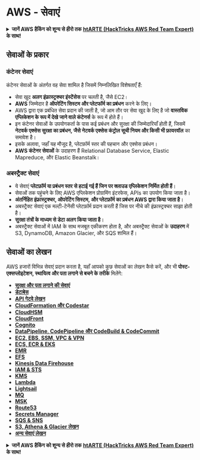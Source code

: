 # AWS - सेवाएं

<details>

<summary><strong>जानें AWS हैकिंग को शून्य से हीरो तक</strong> <a href="https://training.hacktricks.xyz/courses/arte"><strong>htARTE (HackTricks AWS Red Team Expert)</strong></a><strong> के साथ!</strong></summary>

HackTricks का समर्थन करने के अन्य तरीके:

* यदि आप चाहते हैं कि आपकी **कंपनी HackTricks में विज्ञापित हो** या **HackTricks को PDF में डाउनलोड करें** तो [**सदस्यता योजनाएं देखें**](https://github.com/sponsors/carlospolop)!
* [**आधिकारिक PEASS और HackTricks स्वैग**](https://peass.creator-spring.com) प्राप्त करें
* [**The PEASS Family**](https://opensea.io/collection/the-peass-family) की खोज करें, हमारा विशेष [**NFTs**](https://opensea.io/collection/the-peass-family) संग्रह
* **शामिल हों** 💬 [**डिस्कॉर्ड समूह**](https://discord.gg/hRep4RUj7f) या [**टेलीग्राम समूह**](https://t.me/peass) या हमें **ट्विटर** 🐦 [**@hacktricks_live**](https://twitter.com/hacktricks_live)** पर फॉलो** करें।
* **हैकिंग ट्रिक्स साझा करें, PRs सबमिट करके** [**HackTricks**](https://github.com/carlospolop/hacktricks) और [**HackTricks Cloud**](https://github.com/carlospolop/hacktricks-cloud) github repos में।

</details>

## सेवाओं के प्रकार

### कंटेनर सेवाएं

कंटेनर सेवाओं के अंतर्गत वह सेवा शामिल है जिसमें निम्नलिखित विशेषताएँ हैं:

* सेवा खुद **अलग इंफ्रास्ट्रक्चर इंस्टेंसेस** पर चलती है, जैसे EC2।
* **AWS** जिम्मेदार है **ऑपरेटिंग सिस्टम और प्लेटफॉर्म का प्रबंधन** करने के लिए।
* AWS द्वारा एक प्रबंधित सेवा प्रदान की जाती है, जो आम तौर पर सेवा खुद के लिए है जो **वास्तविक एप्लिकेशन के रूप में देखे जाने वाले कंटेनर्स** के रूप में होते हैं।
* इन कंटेनर सेवाओं के उपयोगकर्ता के पास कई प्रबंधन और सुरक्षा की जिम्मेदारियाँ होती हैं, जिसमें **नेटवर्क एक्सेस सुरक्षा का प्रबंधन, जैसे नेटवर्क एक्सेस कंट्रोल सूची नियम और किसी भी फ़ायरवॉल** का समावेश है।
* इसके अलावा, जहाँ यह मौजूद है, प्लेटफ़ॉर्म स्तर की पहचान और एक्सेस प्रबंधन।
* **AWS कंटेनर सेवाओं** के उदाहरण हैं Relational Database Service, Elastic Mapreduce, और Elastic Beanstalk।

### अबस्ट्रैक्ट सेवाएं

* ये सेवाएं **प्लेटफ़ॉर्म या प्रबंधन स्तर से हटाई गई हैं जिन पर क्लाउड एप्लिकेशन निर्मित होती हैं**।
* सेवाओं तक पहुंचने के लिए AWS एप्लिकेशन प्रोग्रामिंग इंटरफेस, APIs का उपयोग किया जाता है।
* **अंतर्निहित इंफ्रास्ट्रक्चर, ऑपरेटिंग सिस्टम, और प्लेटफ़ॉर्म का प्रबंधन AWS द्वारा किया जाता है**।
* अबस्ट्रैक्ट सेवाएं एक मल्टी-टेनेंसी प्लेटफ़ॉर्म प्रदान करती हैं जिस पर नीचे की इंफ्रास्ट्रक्चर साझा होती है।
* **सुरक्षा तंत्रों के माध्यम से डेटा अलग किया जाता है**।
* अबस्ट्रैक्ट सेवाओं में IAM के साथ मजबूत एकीकरण होता है, और अबस्ट्रैक्ट सेवाओं के **उदाहरण** में S3, DynamoDB, Amazon Glacier, और SQS शामिल हैं।

## सेवाओं का लेखन

AWS हजारों विभिन्न सेवाएं प्रदान करता है, यहाँ आपको कुछ सेवाओं का लेखन कैसे करें, और भी **पोस्ट-एक्सप्लोइटेशन, स्थायित्व और पता लगाने से बचने के तरीके** मिलेंगे:

* [**सुरक्षा और पता लगाने की सेवाएं**](aws-security-and-detection-services/)
* [**डेटाबेस**](broken-reference)
* [**API गेटवे लेखन**](aws-api-gateway-enum.md)
* [**CloudFormation और Codestar**](aws-cloudformation-and-codestar-enum.md)
* [**CloudHSM**](aws-cloudhsm-enum.md)
* [**CloudFront**](aws-cloudfront-enum.md)
* [**Cognito**](aws-cognito-enum/)
* [**DataPipeline, CodePipeline और CodeBuild & CodeCommit**](aws-datapipeline-codepipeline-codebuild-and-codecommit.md)
* [**EC2, EBS, SSM, VPC & VPN**](aws-ec2-ebs-elb-ssm-vpc-and-vpn-enum/)
* [**ECS, ECR & EKS**](aws-eks-enum.md)
* [**EMR**](aws-emr-enum.md)
* [**EFS**](aws-efs-enum.md)
* [**Kinesis Data Firehouse**](../../aws-pentesting/aws-services/aws-kinesis-data-firehose-enum.md)
* [**IAM & STS**](aws-iam-enum.md)
* [**KMS**](aws-kms-enum.md)
* [**Lambda**](aws-lambda-enum.md)
* [**Lightsail**](aws-lightsail-enum.md)
* [**MQ**](aws-mq-enum.md)
* [**MSK**](aws-msk-enum.md)
* [**Route53**](aws-route53-enum.md)
* [**Secrets Manager**](aws-secrets-manager-enum.md)
* [**SQS & SNS**](aws-sqs-and-sns-enum.md)
* [**S3, Athena & Glacier लेखन**](../../aws-pentesting/aws-services/aws-s3-athena-and-glacier-enum.md)
* [**अन्य सेवाएं लेखन**](broken-reference/) 

<details>

<summary><strong>जानें AWS हैकिंग को शून्य से हीरो तक</strong> <a href="https://training.hacktricks.xyz/courses/arte"><strong>htARTE (HackTricks AWS Red Team Expert)</strong></a><strong> के साथ!</strong></summary>

HackTricks का समर्थन करने के अन्य तरीके:

* यदि आप चाहते हैं कि आपकी **कंपनी HackTricks में विज्ञापित हो** या **HackTricks को PDF में डाउनलोड करें** तो [**सदस्यता योजनाएं देखें**](https://github.com/sponsors/carlospolop)!
* [**आधिकारिक PEASS और HackTricks स्वैग**](https://peass.creator-spring.com) प्राप्त करें
* [**The PEASS Family**](https://opensea.io/collection/the-peass-family) की खोज करें, हमारा विशेष [**NFTs**](https://opensea.io/collection/the-peass-family) संग्रह
* **शामिल हों** 💬 [**डिस्कॉर्ड समूह**](https://discord.gg/hRep4RUj7f) या [**टेलीग्राम समूह**](https://t.me/peass) या हमें **ट्विटर** 🐦 [**@hacktricks_live**](https://twitter.com/hacktricks_live)** पर फॉलो** करें।
* **हैकिंग ट्रिक्स साझा करें, PRs सबमिट करके** [**HackTricks**](https://github.com/carlospolop/hacktricks) और [**HackTricks Cloud**](https://github.com/carlospolop/hacktricks-cloud) github repos में।

</details>
